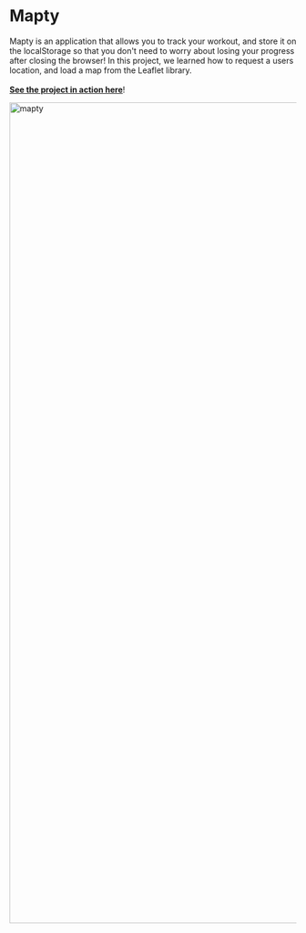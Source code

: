 # Mapty

Mapty is an application that allows you to track your workout, and store it on the localStorage so that you don't need to worry about losing your progress after closing the browser! In this project, we learned how to request a users location, and load a map from the Leaflet library.<br><br>
<a href="https://martinfjeld.github.io/Mapty/"><b>See the project in action here</b></a>!

<img width="1440" alt="mapty" src="https://user-images.githubusercontent.com/4175275/123353413-c1820600-d561-11eb-8648-5b8a85dea051.png">
